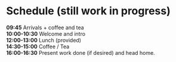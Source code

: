 # Schedule (still work in progress)

**09:45** Arrivals + coffee and tea  
**10:00-10:30** Welcome and intro  
**12:00-13:00** Lunch (provided)  
**14:30-15:00** Coffee / Tea  
**16:00-16:30** Present work done (if desired) and head home.  
 
